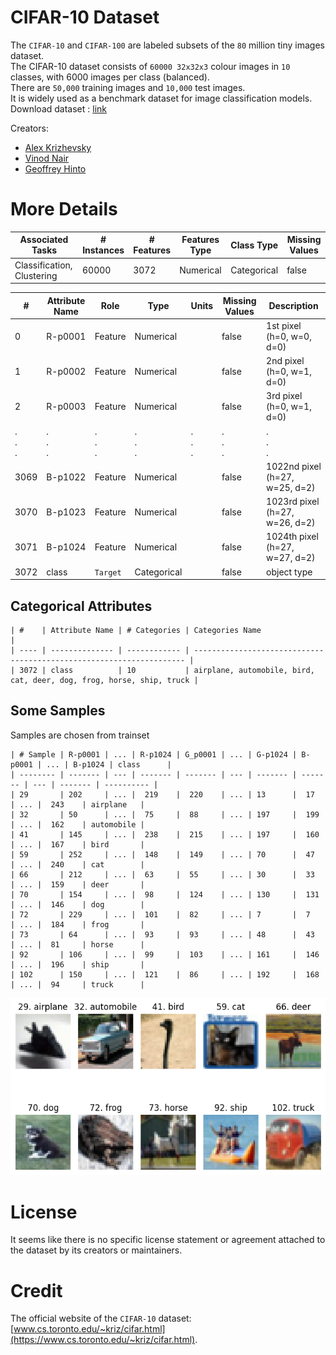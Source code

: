 # CIFAR-10 Dataset
The `CIFAR-10` and `CIFAR-100` are labeled subsets of the `80` million tiny images dataset.  
The CIFAR-10 dataset consists of `60000 32x32x3` colour images in `10` classes, with 6000 images per class (balanced).  
There are `50,000` training images and `10,000` test images.  
It is widely used as a benchmark dataset for image classification models.  
Download dataset : [link](https://drive.google.com/drive/folders/1JRVec9F1eTH-EK0lb1idAaD5caTvD-tJ)

Creators:
  - [Alex Krizhevsky](https://en.wikipedia.org/wiki/Alex_Krizhevsky)
  - [Vinod Nair](https://scholar.google.com/citations?user=RnoIxUwAAAAJ&hl=en)
  - [Geoffrey Hinto](https://en.wikipedia.org/wiki/Geoffrey_Hinton)

# More Details
| Associated Tasks           | # Instances | # Features | Features Type | Class Type  | Missing Values |
| -------------------------- | ----------- | ---------- | ------------- | ----------- | -------------- |
| Classification, Clustering | 60000       | 3072       | Numerical     | Categorical | false          |

| #           | Attribute Name | Role        | Type        | Units       | Missing Values | Description                    |
| ----------- | -------------- | ----------- | ----------- | ----------- | -------------- | ------------------------------ |
| 0           | R-p0001        | Feature     | Numerical   |             | false          | 1st pixel (h=0, w=0, d=0)      |
| 1           | R-p0002        | Feature     | Numerical   |             | false          | 2nd pixel (h=0, w=1, d=0)      |
| 2           | R-p0003        | Feature     | Numerical   |             | false          | 3rd pixel (h=0, w=1, d=0)      |
| .<br>.<br>. | .<br>.<br>.    | .<br>.<br>. | .<br>.<br>. | .<br>.<br>. | .<br>.<br>.    | .<br>.<br>.                    |
| 3069        | B-p1022        | Feature     | Numerical   |             | false          | 1022nd pixel (h=27, w=25, d=2) |
| 3070        | B-p1023        | Feature     | Numerical   |             | false          | 1023rd pixel (h=27, w=26, d=2) |
| 3071        | B-p1024        | Feature     | Numerical   |             | false          | 1024th pixel (h=27, w=27, d=2) |
| 3072        | class          | `Target`    | Categorical |             | false          | object type                    |

## Categorical Attributes
```
| #    | Attribute Name | # Categories | Categories Name                                                      |
| ---- | -------------- | ------------ | -------------------------------------------------------------------- |
| 3072 | class          | 10           | airplane, automobile, bird, cat, deer, dog, frog, horse, ship, truck |
```

## Some Samples
Samples are chosen from trainset
```
| # Sample | R-p0001 | ... | R-p1024 | G_p0001 | ... | G-p1024 | B-p0001 | ... | B-p1024 | class      |
| -------- | ------- | --- | ------- | ------- | --- | ------- | ------- | --- | ------- | ---------- |
| 29       | 202     | ... |  219    |  220    | ... | 13      |  17     | ... |  243    | airplane   |
| 32       | 50      | ... |  75     |  88     | ... | 197     |  199    | ... |  162    | automobile |
| 41       | 145     | ... |  238    |  215    | ... | 197     |  160    | ... |  167    | bird       |
| 59       | 252     | ... |  148    |  149    | ... | 70      |  47     | ... |  240    | cat        |
| 66       | 212     | ... |  63     |  55     | ... | 30      |  33     | ... |  159    | deer       |
| 70       | 154     | ... |  98     |  124    | ... | 130     |  131    | ... |  146    | dog        |
| 72       | 229     | ... |  101    |  82     | ... | 7       |  7      | ... |  184    | frog       |
| 73       | 64      | ... |  93     |  93     | ... | 48      |  43     | ... |  81     | horse      |
| 92       | 106     | ... |  99     |  103    | ... | 161     |  146    | ... |  196    | ship       |
| 102      | 150     | ... |  121    |  86     | ... | 192     |  168    | ... |  94     | truck      |
```
<div align='center'><img src="./Demo/demo.png" alt="Demo"></div>

# License
It seems like there is no specific license statement or agreement attached to the dataset by its creators or maintainers.

# Credit
The official website of the `CIFAR-10` dataset: [www.cs.toronto.edu/~kriz/cifar.html](https://www.cs.toronto.edu/~kriz/cifar.html).